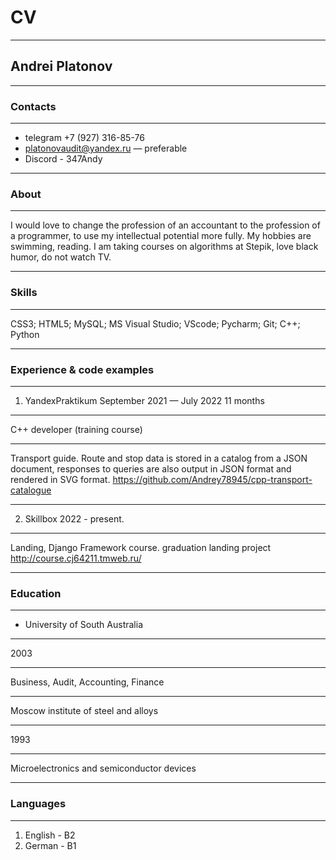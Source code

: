 # CV
***
## Andrei Platonov
***
### Contacts
***
* telegram +7 (927) 316-85-76
* platonovaudit@yandex.ru — preferable
* Discord - 347Andy
*****
### About
***
I would love to change the profession of an accountant to the profession of a programmer, to use my intellectual potential more fully.
My hobbies are swimming, reading. I am taking courses on algorithms at Stepik, love black humor, do not watch TV.
****** 
### Skills
***
CSS3; HTML5; MySQL; MS Visual Studio; VScode; Pycharm; Git; C++; Python
******
### Experience & code examples
***
1. YandexPraktikum
September 2021 — July 2022 11 months
***
C++ developer (training course)
***
Transport guide. Route and stop data is stored in a catalog from a JSON document, responses to queries are also output in JSON format and rendered in SVG format.
<https://github.com/Andrey78945/cpp-transport-catalogue>
***
2. Skillbox
2022 - present.
***
Landing, Django Framework course.
graduation landing project <http://course.cj64211.tmweb.ru/>
****** 
### Education
*** 
* University of South Australia
***
2003
***
Business, Audit, Accounting, Finance
******
Moscow institute of steel and alloys
***
1993
***
Microelectronics and semiconductor devices
***
### Languages
***
1. English - В2
2. German - В1
